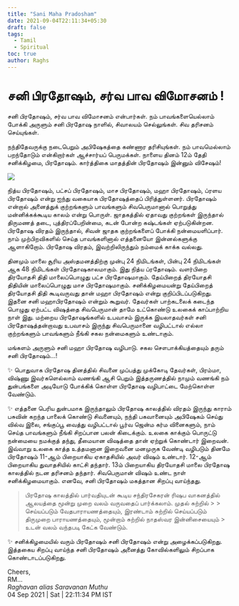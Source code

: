 ```yaml
---
title: "Sani Maha Pradosham"
date: 2021-09-04T22:11:34+05:30
draft: false
tags:
  - Tamil
  - Spiritual
toc: true
author: Raghs
---
```

# சனி பிரதோஷம், சர்வ பாவ விமோசனம் !

சனி பிரதோஷம், சர்வ பாவ விமோசனம் என்பார்கள். நம் பாவங்களையெல்லாம் போக்கி அருளும் சனி பிரதோஷ நாளில், சிவாலயம் செல்லுங்கள். சிவ தரிசனம் செய்யுங்கள். 

நந்திதேவருக்கு நடைபெறும் அபிஷேகத்தை கண்ணார தரிசியுங்கள். நம் பாவமெல்லாம் பறந்தோடும் என்கிறார்கள் ஆச்சார்யப் பெருமக்கள். நாளைய தினம் 12ம் தேதி சனிக்கிழமை, பிரதோஷம். கார்த்திகை மாதத்தின் பிரதோஷம் இன்னும் விசேஷம்!

<!--more-->

<img src="http://raghsonline.com/spiritual/SaniMahaPradosham.jpg"/>

நித்ய பிரதோஷம், பட்சப் பிரதோஷம், மாச பிரதோஷம், மஹா பிரதோஷம், ப்ரளய பிரதோஷம் என்று ஐந்து வகையாக பிரதோஷத்தைப் பிரித்துள்ளனர். பிரதோஷம் என்றால் அனைத்துக் குற்றங்களும் பாவங்களும் சிவபெருமானால் பொறுத்து மன்னிக்கக்கூடிய காலம் என்று பொருள். 
ஜாதகத்தில் ஏதாவது குற்றங்கள் இருந்தால் திருமணத் தடை, புத்திரப்பேறின்மை, கடன் போன்ற கஷ்டங்கள் ஏற்படுகின்றன. பிரதோஷ விரதம் இருந்தால், சிவன் ஜாதக குற்றங்களைப் போக்கி நன்மையளிப்பார். நாம் முற்பிறவிகளில் செய்த பாவங்களினால் எத்தனையோ இன்னல்களுக்கு ஆளாகிறோம். பிரதோஷ விரதம்,  இவற்றிலிருந்தும் நம்மைக் காக்க வல்லது.

தினமும் மாலை சூரிய அஸ்தமனத்திற்கு முன்பு 24 நிமிடங்கள், பின்பு 24 நிமிடங்கள் ஆக 48 நிமிடங்கள் பிரதோஷகாலமாகும். இது நித்ய ப்ரதோஷம். வளர்பிறை திரயோதசி திதி மாலைப்பொழுது பட்ச பிரதோஷமாகும். தேய்பிறைத் திரயோதசி திதியின் மாலைப்பொழுது மாச பிரதோஷமாகும்.
சனிக்கிழமையன்று தேய்பிறைத் திரயோதசி திதி கூடிவருவது தான் மஹா பிரதோஷம் என்று குறிப்பிடப்படுகிறது. இதனை சனி மஹாபிரதோஷம் என்றும் கூறுவர். தேவர்கள் பாற்கடலைக் கடைந்த பொழுது ஏற்பட்ட விஷத்தை சிவபெருமான் தாமே உட்கொண்டு உலகைக் காப்பாற்றிய நாள் இது. மற்றைய பிரதோஷங்களில் உபவாசம் இருக்க இயலாதவர்கள் சனி பிரதோஷத்தன்றாவது உபவாசம் இருந்து சிவபெருமானை வழிபட்டால் எல்லா குற்றங்களும்  பாவங்களும் நீங்கி சகல நன்மைகளும் உண்டாகும்.

மங்களம் அருளும் சனி மஹா பிரதோஷ வழிபாடு. சகல  சௌபாக்கியத்தையும் தரும் சனி பிரதோஷம்…!

✨ பொதுவாக பிரதோஷ தினத்தில் சிவனை முப்பத்து முக்கோடி தேவர்கள், பிரம்மா, விஷ்ணு இவர்களெல்லாம் வணங்கி ஆசி பெறும் இத்தருணத்தில் நாமும் வணங்கி நம் துன்பங்களை அடியோடு போக்கிக் கொள்ள பிரதோஷ வழிபாட்டை மேற்கொள்ள வேண்டும்.

✨ எத்தனை பெரிய துன்பமாக இருந்தாலும் பிரதோஷ காலத்தில் விரதம் இருந்து காராம் பசுவின் கறந்த பாலைக் கொண்டு சிவனையும், நந்தி பகவானையும் அபிஷேகம் செய்து வில்வ இலை, சங்குப்பூ வைத்து வழிபட்டால் பூர்வ ஜென்ம கர்ம வினைகளும், நாம் செய்த பாவங்களும் நீங்கி சிறப்பான பலன் கிடைக்கும். உலகை காக்கும் பொருட்டு நன்மையை நமக்குத் தந்து, தீமையான விஷத்தை தான் ஏற்றுக் கொண்டார் இறைவன். இவ்வாறு உலகை காத்த உத்தமனான இறைவனை மனமுருக வேண்டி வழிபடும் தினமே பிரதோஷம் 11-ஆம் பிறையாகிய ஏகாதசியில் அவர் விஷம் உண்டார். 12-ஆம் பிறையாகிய துவாதசியில் காட்சி தந்தார். 13ம் பிறையாகிய திரயோதசி மாலை பிரதோஷ காலத்தில் நடன தரிசனம் தந்தார். சிவபெருமான் விஷம் உண்ட நாள் சனிக்கிழமையாகும். எனவே, சனி பிரதோஷம் மகத்தான சிறப்பு வாய்ந்தது.

> பிரதோஷ காலத்தில் பார்வதியுடன் கூடிய சந்திரசேகரன் ரிஷப வாகனத்தில் ஆலயத்தை மூன்று முறை வலம் வருவதைப் பார்க்கலாம். முதல் சுற்றில் > > செய்யப்படும் வேதபாராயணத்தையும், இரண்டாம் சுற்றில் செய்யப்படும் திருமுறை பாராயணத்தையும், மூன்றாம் சுற்றில் நாதஸ்வர இன்னிசையையும்  > உடன் வலம் வந்தபடி கேட்க வேண்டும்.

✨ சனிக்கிழமையில் வரும் பிரதோஷம் சனி பிரதோஷம் என்று அழைக்கப்படுகிறது. இத்தகைய சிறப்பு வாய்ந்த சனி பிரதோஷம் அனைத்து கோவில்களிலும் சிறப்பாக கொண்டாடப்படுகிறது.

Cheers,\
RM...\
_Raghavan alias Saravanan Muthu_\
04 Sep 2021 | Sat | 22:11:34 PM IST
